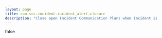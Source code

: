```yaml
---
layout: page
title: com.snc.incident.incident_alert.closure
description: "Close open Incident Communication Plans when Incident is closed or canceled."
---
```

false